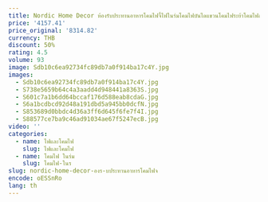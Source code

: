 ```yaml
---
title: Nordic Home Decor ห้องรับประทานอาหารโคมไฟจี้ไฟในร่มโคมไฟบันไดแขวนโคมไฟระย้าโคมไฟสําหรับห้องนั่งเล่น
price: '4157.41'
price_original: '8314.82'
currency: THB
discount: 50%
rating: 4.5
volume: 93
image: Sdb10c6ea92734fc89db7a0f914ba17c4Y.jpg
images:
  - Sdb10c6ea92734fc89db7a0f914ba17c4Y.jpg
  - S738e5659b64c4a3aadd4d948441a8363S.jpg
  - S601c7a1b6dd64bccaf176d588eab8cdaG.jpg
  - S6a1bcdbcd92d48a191dbd5a945bb0dcfN.jpg
  - S853689d0bbdc4d36a3ff6d645f6fe7f4I.jpg
  - S88577ce7ba9c46ad91034ae67f5247ecB.jpg
video: ''
categories:
  - name: ไฟและโคมไฟ
    slug: ไฟและโคมไฟ
  - name: โคมไฟ ในร่ม
    slug: โคมไฟ-ในร
slug: nordic-home-decor-องร-บประทานอาหารโคมไฟจ
encode: oESSnRo
lang: th
---
```

  